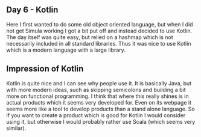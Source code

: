 ## Day 6 - Kotlin

Here I first wanted to do some old object oriented language, but when I did not get Simula working I got a bit put off and instead decided to use Kotlin. The day itself was quite easy, but relied on a hashmap which is not necessarily included in all standard libraries. Thus it was nice to use Kotlin which is a modern language with a large library.

## Impression of Kotlin

Kotlin is quite nice and I can see why people use it. It is basically Java, but with more modern ideas, such as skipping semicolons and building a bit more on functional programming. I think that where this really shines is in actual products which it seems very developed for. Even on its webpage it seems more like a tool to develop products than a stand alone language. So if you want to create a product which is good for Kotlin I would consider using it, but otherwise I would probably rather use Scala (which seems very similar).

